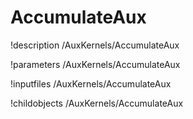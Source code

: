 <!-- MOOSE Documentation Stub: Remove this when content is added. -->

# AccumulateAux
!description /AuxKernels/AccumulateAux

!parameters /AuxKernels/AccumulateAux

!inputfiles /AuxKernels/AccumulateAux

!childobjects /AuxKernels/AccumulateAux
